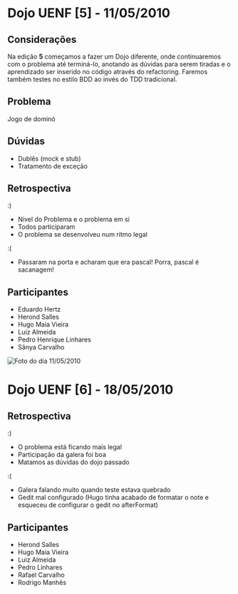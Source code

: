 Dojo UENF [5] - 11/05/2010
==========================

Considerações
-------------

Na edição **5** começamos a fazer um Dojo diferente, onde continuaremos com o
problema até terminá-lo, anotando as dúvidas para serem tiradas e o aprendizado
ser inserido no código através do refactoring. Faremos também testes no estilo
BDD ao invés do TDD tradicional.

Problema
--------

Jogo de dominó


Dúvidas
-------

* Dublês (mock e stub)
* Tratamento de exceção


Retrospectiva
-------------

:)

* Nível do Problema e o problema em si
* Todos participaram
* O problema se desenvolveu num ritmo legal


:(

* Passaram na porta e acharam que era pascal! Porra, pascal é sacanagem!


Participantes
-------------

* Eduardo Hertz
* Herond Salles
* Hugo Maia Vieira
* Luiz Almeida
* Pedro Henrique Linhares
* Sânya Carvalho

![Foto do dia 11/05/2010](http://farm2.static.flickr.com/1085/4605225430_3a7c23d5d9.jpg)


Dojo UENF [6] - 18/05/2010
==========================

Retrospectiva
-------------

:)

* O problema está ficando mais legal
* Participação da galera foi boa
* Matamos as dúvidas do dojo passado

:(

* Galera falando muito quando teste estava quebrado
* Gedit mal configurado (Hugo tinha acabado de formatar o note e esqueceu de configurar o gedit no afterFormat)

Participantes
-------------

* Herond Salles
* Hugo Maia Vieira
* Luiz Almeida
* Pedro Linhares
* Rafael Carvalho
* Rodrigo Manhẽs

